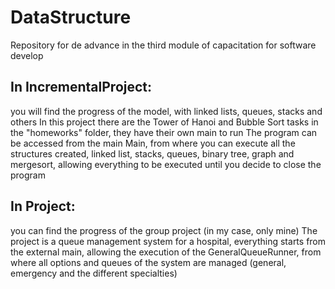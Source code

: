 # DataStructure
Repository for de advance in the third module of capacitation for software develop
## In IncrementalProject:
you will find the progress of the model, with linked lists, queues, stacks and others
In this project there are the Tower of Hanoi and Bubble Sort tasks in the "homeworks" folder, they have their own main to run
The program can be accessed from the main Main, from where you can execute all the structures created, linked list, stacks, queues, binary tree, graph and mergesort, allowing everything to be executed until you decide to close the program
## In Project:
you can find the progress of the group project (in my case, only mine)
The project is a queue management system for a hospital, everything starts from the external main, allowing the execution of the GeneralQueueRunner, from where all options and queues of the system are managed (general, emergency and the different specialties)
